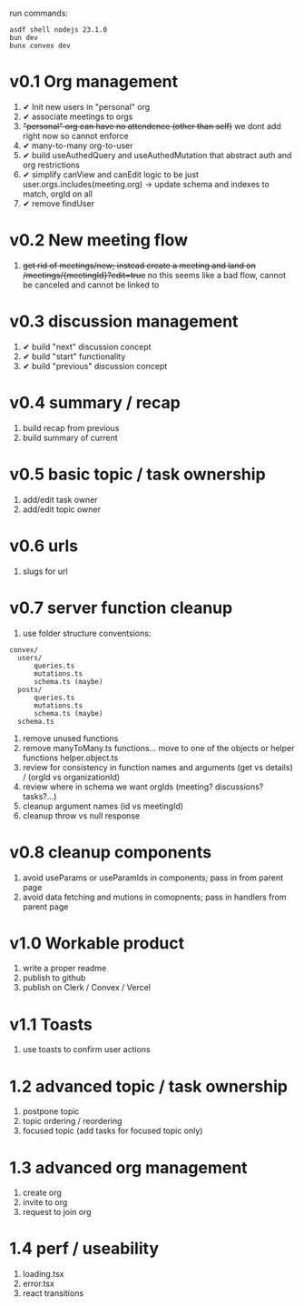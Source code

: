 run commands:
```
asdf shell nodejs 23.1.0
bun dev
bunx convex dev
```

# v0.1 Org management
1. ✔ Init new users in "personal" org
1. ✔ associate meetings to orgs
1. ~~"personal" org can have no attendence (other than self)~~ we dont add right now so cannot enforce
1. ✔ many-to-many org-to-user 
1. ✔ build useAuthedQuery and useAuthedMutation that abstract auth and org restrictions
1. ✔ simplify canView and canEdit logic to be just user.orgs.includes(meeting.org) -> update schema and indexes to match, orgId on all 
1. ✔ remove findUser

# v0.2 New meeting flow
1. ~~get rid of meetings/new; instead create a meeting and land on /meetings/{meetingId}?edit=true~~ no this seems like a bad flow, cannot be canceled and cannot be linked to

# v0.3 discussion management
1. ✔ build "next" discussion concept
1. ✔ build "start" functionality
1. ✔ build "previous" discussion concept

# v0.4 summary / recap
1. build recap from previous
1. build summary of current

# v0.5 basic topic / task ownership
1. add/edit task owner
1. add/edit topic owner

# v0.6 urls
1. slugs for url

# v0.7 server function cleanup
1. use folder structure conventsions:
  ```
  convex/
    users/
        queries.ts
        mutations.ts
        schema.ts (maybe)
    posts/
        queries.ts
        mutations.ts
        schema.ts (maybe)
    schema.ts
  ```
1. remove unused functions
1. remove manyToMany.ts functions... move to one of the objects or helper functions helper.object.ts
1. review for consistency in function names and arguments (get vs details) / (orgId vs organizationId)
1. review where in schema we want orgIds (meeting? discussions? tasks?...)
1. cleanup argument names (id vs meetingId)
1. cleanup throw vs null response

# v0.8 cleanup components
1. avoid useParams or useParamIds in components; pass in from parent page
1. avoid data fetching and mutions in comopnents; pass in handlers from parent page

# v1.0 Workable product
1. write a proper readme
1. publish to github
1. publish on Clerk / Convex / Vercel

# v1.1 Toasts
1. use toasts to confirm user actions

# 1.2 advanced topic / task ownership
1. postpone topic
1. topic ordering / reordering
1. focused topic (add tasks for focused topic only)

# 1.3 advanced org management
1. create org
1. invite to org
1. request to join org

# 1.4 perf / useability 
1. loading.tsx
1. error.tsx
1. react transitions